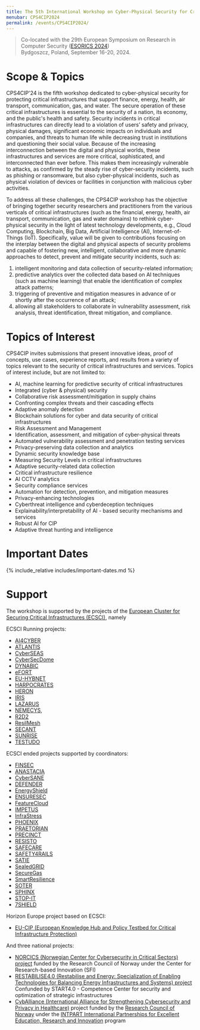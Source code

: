 ```yaml
---
title: The 5th International Workshop on Cyber-Physical Security for Critical Infrastructures Protection (CPS4CIP 2024)
menubar: CPS4CIP2024
permalink: /events/CPS4CIP2024/
---
```


<blockquote>
  Co-located with the 29th European Symposium on Research in Computer Security (<a href="https://esorics2024.org/">ESORICS 2024</a>)<br />
  Bydgoszcz, Poland, September 16-20, 2024.
</blockquote>

# Scope & Topics
CPS4CIP'24 is the fifth workshop dedicated to cyber-physical security for protecting critical infrastructures that support finance, energy, health, air transport, communication, gas, and water. The secure operation of these critical infrastructures is essential to the security of a nation, its economy, and the public's health and safety. Security incidents in critical infrastructures can directly lead to a violation of users’ safety and privacy, physical damages, significant economic impacts on individuals and companies, and threats to human life while decreasing trust in institutions and questioning their social value. Because of the increasing interconnection between the digital and physical worlds, these infrastructures and services are more critical, sophisticated, and interconnected than ever before. This makes them increasingly vulnerable to attacks, as confirmed by the steady rise of cyber-security incidents, such as phishing or ransomware, but also cyber-physical incidents, such as physical violation of devices or facilities in conjunction with malicious cyber activities.

To address all these challenges, the CPS4CIP workshop has the objective of bringing together security researchers and practitioners from the various verticals of critical infrastructures (such as the financial, energy, health, air transport, communication, gas and water domains) to rethink cyber-
physical security in the light of latest technology developments, e.g., Cloud Computing, Blockchain, Big Data, Artificial Intelligence (AI), Internet-of-Things (IoT). Specifically, value will be given to contributions focusing on the interplay between the digital and physical aspects of security problems and capable of fostering new, intelligent, collaborative and more dynamic approaches to detect, prevent and mitigate security incidents, such as:

1. intelligent monitoring and data collection of security-related information;
1. predictive analytics over the collected data based on AI techniques (such as machine learning) that enable the identification of complex attack patterns;
1. triggering of preventive and mitigation measures in advance of or shortly after the occurrence of an attack;
1. allowing all stakeholders to collaborate in vulnerability assessment, risk analysis, threat identification, threat mitigation, and compliance.

# Topics of Interest
CPS4CIP invites submissions that present innovative ideas, proof of concepts, use cases, experience reports, and results from a variety of topics relevant to the security of critical infrastructures and services. Topics of interest include, but are not limited to:
- AI, machine learning for predictive security of critical infrastructures
- Integrated (cyber & physical) security
- Collaborative risk assessment/mitigation in supply chains
- Confronting complex threats and their cascading effects
- Adaptive anomaly detection
- Blockchain solutions for cyber and data security of critical infrastructures
- Risk Assessment and Management
- Identification, assessment, and mitigation of cyber-physical threats
- Automated vulnerability assessment and penetration testing services
- Privacy-preserving data collection and analytics
- Dynamic security knowledge base
- Measuring Security Levels in critical infrastructures
- Adaptive security-related data collection
- Critical infrastructure resilience
- AI CCTV analytics
- Security compliance services
- Automation for detection, prevention, and mitigation measures
- Privacy-enhancing technologies
- Cyberthreat intelligence and cyberdeception techniques
- Explainability/interpretability of AI - based security mechanisms and services
- Robust AI for CIP
- Adaptive threat hunting and intelligence

# Important Dates
{% include_relative includes/important-dates.md %}

# Support
The workshop is supported by the projects of the [European Cluster for Securing Critical Infrastructures (ECSCI)](https://www.finsec-project.eu/ecsci), namely

ECSCI Running projects:
- [AI4CYBER](https://ai4cyber.eu/)
- [ATLANTIS](https://www.atlantis-horizon.eu/)
- [CyberSEAS](https://cyberseas.eu/)
- [CyberSecDome](https://cybersecdome.eu/)
- [DYNABIC](https://dynabic.eu/)
- [eFORT](https://efort-project.eu/)
- [EU-HYBNET](https://euhybnet.eu/)
- [HARPOCRATES](https://harpocrates-project.eu/)
- [HERON](https://www.heron-h2020.eu/)
- [IRIS](https://www.iris-h2020.eu/)
- [LAZARUS](https://lazarus-he.eu/)
- [NEMECYS](https://nemecys.eu/),
- [R2D2](https://r2d2project.eu/)
- [ResilMesh](https://www.resilmesh.eu/)
- [SECANT](https://secant-project.eu/)
- [SUNRISE](https://sunrise-europe.eu/)
- [TESTUDO](https://testudo-project.eu/)

ECSCI ended projects supported by coordinators:
- [FINSEC](https://www.finsec-project.eu)
- [ANASTACIA](http://www.anastacia-h2020.eu/)
- [CyberSANE](https://www.cybersane-project.eu/)
- [DEFENDER](https://defender-project.eu/)
- [EnergyShield](https://energy-shield.eu/)
- [ENSURESEC](http://www.ensuresec.eu/)
- [FeatureCloud](https://featurecloud.eu/)
- [IMPETUS](https://www.impetus-project.eu/)
- [InfraStress](https://www.infrastress.eu/)
- [PHOENIX](https://phoenix-h2020.eu/)
- [PRAETORIAN](https://praetorian-h2020.eu/)
- [PRECINCT](https://www.precinct.info/en/)
- [RESISTO](http://www.resistoproject.eu/)
- [SAFECARE](https://www.safecare-project.eu/)
- [SAFETY4RAILS](https://safety4rails.eu/)
- [SATIE](http://satie-h2020.eu)
- [SealedGRID](https://www.sgrid.eu/)
- [SecureGas](https://www.securegas-project.eu/)
- [SmartResilience](http://www.smartresilience.eu-vri.eu)
- [SOTER](https://soterproject.eu/)
- [SPHINX](https://sphinx-project.eu/)
- [STOP-IT](https://stop-it-project.eu/)
- [7SHIELD](https://www.7shield.eu/)

Horizon Europe project based on ECSCI:
- [EU-CIP (European Knowledge Hub and Policy Testbed for Critical Infrastructure Protection)](https://www.eucip.eu)

And three national projects:
- [NORCICS (Norwegian Center for Cybersecurity in Critical Sectors) project](https://www.ntnu.edu/norcics) funded by the Research Council of Norway under the Center for Research-based Innovation (SFI)
- [RESTABILISE4.0 (Restabilise and Energy: Specialization of Enabling Technologies for Balancing Energy Infrastructures and Systems) project](http://www.restabilise4-0.it/) Confunded by START4.0 - Competence Center for security and optimization of strategic infrastructures
- [CybAlliance (International Alliance for Strengthening Cybersecurity and Privacy in Healthcare)](https://nr.no/en/projects/kompetanseheving-for-okt-digital-sikkerhet-i-helsevesenet/) project funded by the [Research Council of Norway](https://www.forskningsradet.no/en/) under the [INTPART International Partnerships for Excellent Education, Research and Innovation](https://www.forskningsradet.no/en/call-for-proposals/2022/intpart-international-partnerships/) program
